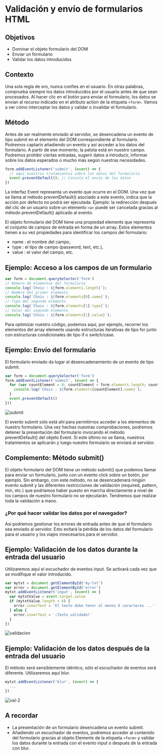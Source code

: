 # Validación y envío de formularios HTML

## Objetivos

- Dominar el objeto formulario del DOM
- Enviar un formulario
- Validar los datos introducidos

## Contexto

Una sola regla de oro, nunca confíes en el usuario. En otras palabras, comprueba siempre los datos introducidos por el usuario antes de que sean procesados. Al hacer clic en el botón para enviar el formulario, los datos se envían al recurso indicado en el atributo action de la etiqueta `<form>`. Vamos a ver cómo interceptar los datos y validar o invalidar el formulario.

## Método

Antes de ser realmente enviado al servidor, se desencadena un evento de tipo submit en el elemento del DOM correspondiente al formulario. Podremos captarlo añadiendo un evento y así acceder a los datos del formulario. A partir de ese momento, la pelota está en nuestro campo. Podremos prohibir ciertas entradas, sugerir datos a introducir, informar sobre los datos esperados o mucho más según nuestras necesidades.

```javascript
form.addEventListener('submit', (event) => {
  // aquí nuestros tratamientos sobre los datos del formulario
  event.preventDefault(); // Cancela el envío de los datos
})
```

La interfaz Event representa un evento que ocurre en el DOM. Una vez que se llama al método preventDefault() asociado a este evento, indica que la acción por defecto no podrá ser ejecutada. Ejemplo: la redirección después del clic de un usuario sobre un elemento `<a>` puede ser cancelada gracias al método preventDefault() aplicado al evento.

El objeto formulario del DOM tiene una propiedad elements que representa el conjunto de campos de entrada en forma de un array. Estos elementos tienen a su vez propiedades para identificar los campos del formulario:

- name : el nombre del campo,
- type : el tipo de campo (password, text, etc.),
- value : el valor del campo, etc.

## Ejemplo: Acceso a los campos de un formulario

```javascript
var form = document.querySelector('form')
// Número de elementos del formulario
console.log(`Choix : ${form.elements.length}`);
// Nombre del primer elemento
console.log(`Choix : ${form.elements[0].name}`);
// Tipo del segundo elemento
console.log(`Choix : ${form.elements[1].type}`);
// Valor del segundo elemento
console.log(`Choix : ${form.elements[1].value}`);
```

Para optimizar nuestro código, podemos aquí, por ejemplo, recorrer los elementos del array elements usando estructuras iterativas de tipo for junto con estructuras condicionales de tipo if o switch/case.

## Ejemplo: Envío del formulario

El formulario enviado da lugar al desencadenamiento de un evento de tipo submit.

```javascript
var form = document.querySelector('form')
form.addEventListener('submit', (event => {
  for (var countElement = 0; countElement < form.elements.length; countElement++) {
    console.log(`Choix : ${form.elements[countElement].name}`);
  }
  event.preventDefault()
}))
```

![submit](./04-Valid-&-sumisi-de-form/img/submit.jpg)

El evento submit sólo está ahí para permitirnos acceder a los elementos de nuestro formulario. Una vez hechas nuestras comprobaciones, podremos detener la presentación del formulario invocando el método preventDefault() del objeto Event. Si este último no se llama, nuestros tratamientos se aplicarán y luego nuestro formulario se enviará al servidor.

## Complemento: Método submit()

El objeto formulario del DOM tiene un método submit() que podemos llamar para enviar un formulario, junto con un evento click sobre un botón, por ejemplo. Sin embargo, con este método, no se desencadenará ningún evento submit y las diferentes restricciones de validación (required, pattern, min, etc.) que podríamos haber puesto en marcha directamente a nivel de los campos de nuestro formulario no se ejecutarán. Tendremos que realizar toda la validación a mano.

### ¿Por qué hacer validar los datos por el navegador?

Así podremos gestionar los errores de entrada antes de que el formulario sea enviado al servidor. Esto evitará la pérdida de los datos del formulario para el usuario y los viajes innecesarios para el servidor.

## Ejemplo: Validación de los datos durante la entrada del usuario

Utilizaremos aquí el escuchador de eventos input. Se activará cada vez que se modifique el valor introducido.

```javascript
var mytxt = document.getElementById('my-txt')
var error = document.getElementById('error')
mytxt.addEventListener('input', (event) => {
  var mytxtValue = event.target.value
  if (mytxtValue.length < 6) {
    error.innerText = 'El texto debe tener al menos 6 caracteres ...'
  } else {
    error.innerText = '¡Texto validado!'
  }
})
```

![validacion](./04-Valid-&-sumisi-de-form/img/validation.jpg)

## Ejemplo: Validación de los datos después de la entrada del usuario

El método será sensiblemente idéntico, sólo el escuchador de eventos será diferente. Utilizaremos aquí blur.

```javascript
mytxt.addEventListener('blur', (event) => {
  ...
})
```

![val-2](./04-Valid-&-sumisi-de-form/img/validation2.jpg)

## A recordar

- La presentación de un formulario desencadena un evento submit.
- Añadiendo un escuchador de eventos, podremos acceder al contenido del formulario gracias al objeto Elements de la etiqueta `<form>` y validar los datos durante la entrada con el evento input o después de la entrada con blur.